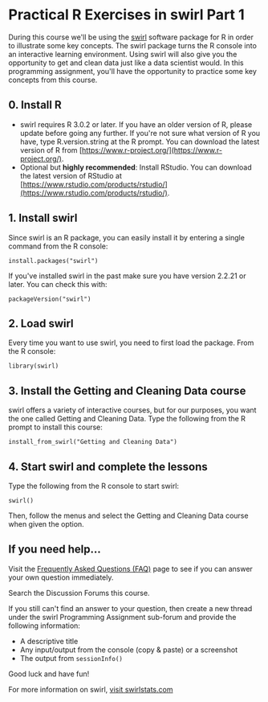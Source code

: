 # Practical R Exercises in swirl Part 1
During this course we'll be using the [swirl](http://swirlstats.com/) software package for R in order to illustrate some key concepts. The swirl package turns the R console into an interactive learning environment. Using swirl will also give you the opportunity to get and clean data just like a data scientist would. In this programming assignment, you'll have the opportunity to practice some key concepts from this course.

## 0. Install R
- swirl requires R 3.0.2 or later. If you have an older version of R, please update before going any further. If you're not sure what version of R you have, type R.version.string at the R prompt. You can download the latest version of R from [https://www.r-project.org/](https://www.r-project.org/).
- Optional but **highly recommended**: Install RStudio. You can download the latest version of RStudio at [https://www.rstudio.com/products/rstudio/](https://www.rstudio.com/products/rstudio/).

## 1. Install swirl
Since swirl is an R package, you can easily install it by entering a single command from the R console:

``` install.packages("swirl") ```

If you've installed swirl in the past make sure you have version 2.2.21 or later. You can check this with:

``` packageVersion("swirl") ```

## 2. Load swirl
Every time you want to use swirl, you need to first load the package. From the R console:

``` library(swirl) ```

## 3. Install the Getting and Cleaning Data course
swirl offers a variety of interactive courses, but for our purposes, you want the one called Getting and Cleaning Data. Type the following from the R prompt to install this course:

``` install_from_swirl("Getting and Cleaning Data") ```

## 4. Start swirl and complete the lessons
Type the following from the R console to start swirl:

``` swirl() ```

Then, follow the menus and select the Getting and Cleaning Data course when given the option.

## If you need help...

Visit the [Frequently Asked Questions (FAQ)](https://github.com/swirldev/swirl/wiki/Coursera-FAQ) page to see if you can answer your own question immediately.

Search the Discussion Forums this course.

If you still can't find an answer to your question, then create a new thread under the swirl Programming Assignment sub-forum and provide the following information:

- A descriptive title
- Any input/output from the console (copy & paste) or a screenshot
- The output from ``` sessionInfo() ```

Good luck and have fun!

For more information on swirl, [visit swirlstats.com](http://swirlstats.com/)

